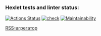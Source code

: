 ### Hexlet tests and linter status:
[![Actions Status](https://github.com/vadim2030/frontend-project-11/actions/workflows/hexlet-check.yml/badge.svg)](https://github.com/vadim2030/frontend-project-11/actions)
[![check](https://github.com/vadim2030/frontend-project-11/actions/workflows/checkEslint.yml/badge.svg)](https://github.com/vadim2030/frontend-project-11/actions/workflows/checkEslint.yml)
[![Maintainability](https://api.codeclimate.com/v1/badges/d2da881af855de0028db/maintainability)](https://codeclimate.com/github/vadim2030/frontend-project-11/maintainability)

[RSS-агрегатор](https://frontend-project-11-indol-beta.vercel.app/)

